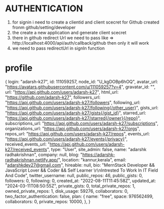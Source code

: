# AUTHENTICATION

1. for signin i need to create a clientid and client scecret for Github 
    created fronm github/setting/developer 
2. the create a new application and generate client scecret 
3. there in github redirect Url we need to pass like => http://localhost:4000/api/auth/callback/github then only it will work 
4. we need to pass redirectUrl in signIn function 



# profile
{
  login: "adarsh-k27",
  id: 111059257,
  node_id: "U_kgDOBp6hOQ",
  avatar_url: "https://avatars.githubusercontent.com/u/111059257?v=4",
  gravatar_id: "",
  url: "https://api.github.com/users/adarsh-k27",
  html_url: "https://github.com/adarsh-k27",
  followers_url: "https://api.github.com/users/adarsh-k27/followers",
  following_url: "https://api.github.com/users/adarsh-k27/following{/other_user}",
  gists_url: "https://api.github.com/users/adarsh-k27/gists{/gist_id}",
  starred_url: "https://api.github.com/users/adarsh-k27/starred{/owner}{/repo}",
  subscriptions_url: "https://api.github.com/users/adarsh-k27/subscriptions",
  organizations_url: "https://api.github.com/users/adarsh-k27/orgs",
  repos_url: "https://api.github.com/users/adarsh-k27/repos",
  events_url: "https://api.github.com/users/adarsh-k27/events{/privacy}",
  received_events_url: "https://api.github.com/users/adarsh-k27/received_events",
  type: "User",
  site_admin: false,
  name: "adarshk radhakrishnan",
  company: null,
  blog: "https://adarshk-radhakrishnan.netlify.app/",
  location: "kannur,kerala",
  email: "adarshkdev27@gmail.com",
  hireable: null,
  bio: "MernStack Developer && JavaScript Lover && Coder && Self Learner \r\nIntrested To Work In IT Field And Code",
  twitter_username: null,
  public_repos: 46,
  public_gists: 0,
  followers: 0,
  following: 0,
  created_at: "2022-08-11T11:45:58Z",
  updated_at: "2024-03-11T08:50:55Z",
  private_gists: 0,
  total_private_repos: 1,
  owned_private_repos: 1,
  disk_usage: 59276,
  collaborators: 0,
  two_factor_authentication: false,
  plan: {
    name: "free",
    space: 976562499,
    collaborators: 0,
    private_repos: 10000,
  },
}